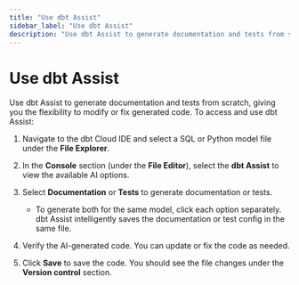 ```yaml
--- 
title: "Use dbt Assist" 
sidebar_label: "Use dbt Assist" 
description: "Use dbt Assist to generate documentation and tests from scratch, giving you the flexibility to modify or fix generated code." 
---
```


# Use dbt Assist <Lifecycle status='beta'/> 

Use dbt Assist to generate documentation and tests from scratch, giving you the flexibility to modify or fix generated code. To access and use dbt Assist:

1. Navigate to the dbt Cloud IDE and select a SQL or Python model file under the **File Explorer**.

2. In the **Console** section (under the **File Editor**), select the **dbt Assist** to view the available AI options.

3. Select **Documentation** or **Tests** to generate documentation or tests.
   - To generate both for the same model, click each option separately. dbt Assist intelligently saves the documentation or test config in the same file.

4. Verify the AI-generated code. You can update or fix the code as needed.

5. Click **Save** to save the code. You should see the file changes under the **Version control** section.

<!-- waiting on Brenda/Greg to confirm if we need teh below:
[Your participation in the beta trial is subject to the services agreement entered into between client and dbt Labs when you purchased dbt Cloud as supplemented by the dbt beta terms [link] and the dbt AI terms[link]. Users will be sent banners and/or alerts if material features and/or functionality are added, altered or deleted.] -->

<Lightbox src="/img/docs/dbt-cloud/cloud-ide/dbt-assist-doc.gif" width="100%" title="Use dbt Assist, a powerful AI feature, to automatically generate tests and documentation in the dbt Cloud IDE." />
